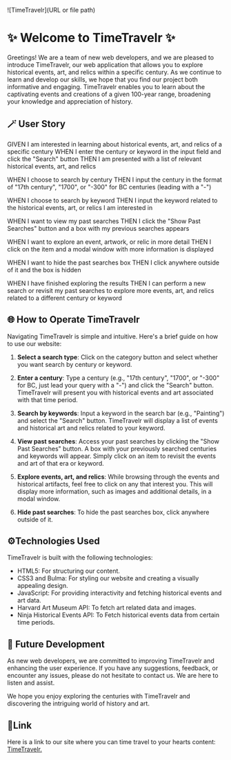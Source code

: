 ![TimeTravelr](URL or file path)

# ✨ Welcome to TimeTravelr ✨

Greetings!  We are a team of new web developers, and we are pleased to introduce TimeTravelr, our web application that allows you to explore historical events, art, and relics within a specific century. As we continue to learn and develop our skills, we hope that you find our project both informative and engaging. TimeTravelr enables you to learn about the captivating events and creations of a given 100-year range, broadening your knowledge and appreciation of history.

## 🪄 User Story
GIVEN I am interested in learning about historical events, art, and relics of a specific century
WHEN I enter the century or keyword in the input field and click the "Search" button
THEN I am presented with a list of relevant historical events, art, and relics

WHEN I choose to search by century
THEN I input the century in the format of "17th century", "1700", or "-300" for BC centuries (leading with a "-")

WHEN I choose to search by keyword
THEN I input the keyword related to the historical events, art, or relics I am interested in

WHEN I want to view my past searches
THEN I click the "Show Past Searches" button and a box with my previous searches appears

WHEN I want to explore an event, artwork, or relic in more detail
THEN I click on the item and a modal window with more information is displayed

WHEN I want to hide the past searches box
THEN I click anywhere outside of it and the box is hidden

WHEN I have finished exploring the results
THEN I can perform a new search or revisit my past searches to explore more events, art, and relics related to a different century or keyword

## 🌐 How to Operate TimeTravelr

Navigating TimeTravelr is simple and intuitive. Here's a brief guide on how to use our website:

1. **Select a search type**: Click on the category button and select whether you want search by century or keyword.

2. **Enter a century**: Type a century (e.g., "17th century", "1700", or "-300" for BC, just lead your query with a "-") and click the "Search" button. TimeTravelr will present you with historical events and art associated with that time period.

3. **Search by keywords**: Input a keyword in the search bar (e.g., "Painting") and select the "Search" button. TimeTravelr will display a list of events and historical art and relics related to your keyword.

4. **View past searches**: Access your past searches by clicking the "Show Past Searches" button. A box with your previously searched centuries and keywords will appear. Simply click on an item to revisit the events and art of that era or keyword.

5. **Explore events, art, and relics**: While browsing through the events and historical artifacts, feel free to click on any that interest you. This will display more information, such as images and additional details, in a modal window.

6. **Hide past searches**: To hide the past searches box, click anywhere outside of it.

## ⚙️Technologies Used

TimeTravelr is built with the following technologies:

- HTML5: For structuring our content.
- CSS3 and Bulma: For styling our website and creating a visually appealing design.
- JavaScript: For providing interactivity and fetching historical events and art data.
- Harvard Art Museum API: To fetch art related data and images.
- Ninja Historical Events API: To Fetch historical events data from certain time periods.

## 🔮 Future Development

As new web developers, we are committed to improving TimeTravelr and enhancing the user experience. If you have any suggestions, feedback, or encounter any issues, please do not hesitate to contact us. We are here to listen and assist.

We hope you enjoy exploring the centuries with TimeTravelr and discovering the intriguing world of history and art.

## 🔗Link

Here is a link to our site where you can time travel to your hearts content: [TimeTravelr.](https://project-abcjmr.github.io/reimagined-robot/)
